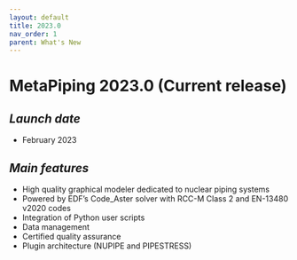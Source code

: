 ```yaml
---
layout: default
title: 2023.0
nav_order: 1
parent: What's New
---
```


# MetaPiping 2023.0 (Current release)

## *Launch date*

* February 2023

## *Main features*

* High quality graphical modeler dedicated to nuclear piping systems
* Powered by EDF’s Code_Aster solver with RCC-M Class 2 and EN-13480 v2020 codes
* Integration of Python user scripts
* Data management
* Certified quality assurance
* Plugin architecture (NUPIPE and PIPESTRESS)